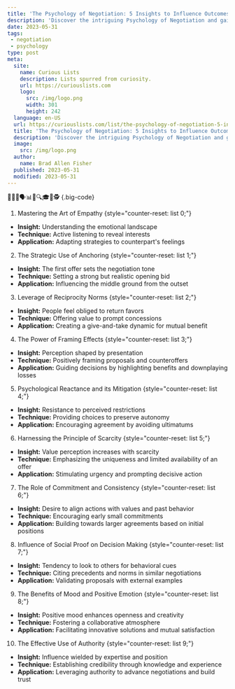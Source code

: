 ```yaml
---
title: 'The Psychology of Negotiation: 5 Insights to Influence Outcomes'
description: 'Discover the intriguing Psychology of Negotiation and gain 5 valuable insights to shape outcomes. Feed your curious mind and become a skilled influencer.'
date: 2023-05-31
tags:
 - negotiation
 - psychology
type: post
meta:
  site:
    name: Curious Lists
    description: Lists spurred from curiosity.
    url: https://curiouslists.com
    logo:
      src: /img/logo.png
      width: 301
      height: 242
  language: en-US
  url: https://curiouslists.com/list/the-psychology-of-negotiation-5-insights-to-influence-outcomes
  title: 'The Psychology of Negotiation: 5 Insights to Influence Outcomes'
  description: 'Discover the intriguing Psychology of Negotiation and gain 5 valuable insights to shape outcomes. Feed your curious mind and become a skilled influencer.'
  image:
    src: /img/logo.png
  author:
    name: Brad Allen Fisher
  published: 2023-05-31
  modified: 2023-05-31
---
```



🤝🧠💡🗣️📊👥🔍🎓🤔🕵️ {.big-code}

1. Mastering the Art of Empathy {style="counter-reset: list 0;"}
  - **Insight:** Understanding the emotional landscape
  - **Technique:** Active listening to reveal interests
  - **Application:** Adapting strategies to counterpart's feelings

2. The Strategic Use of Anchoring {style="counter-reset: list 1;"}
  - **Insight:** The first offer sets the negotiation tone
  - **Technique:** Setting a strong but realistic opening bid
  - **Application:** Influencing the middle ground from the outset

3. Leverage of Reciprocity Norms {style="counter-reset: list 2;"}
  - **Insight:** People feel obliged to return favors
  - **Technique:** Offering value to prompt concessions
  - **Application:** Creating a give-and-take dynamic for mutual benefit

4. The Power of Framing Effects {style="counter-reset: list 3;"}
  - **Insight:** Perception shaped by presentation
  - **Technique:** Positively framing proposals and counteroffers
  - **Application:** Guiding decisions by highlighting benefits and downplaying losses

5. Psychological Reactance and its Mitigation {style="counter-reset: list 4;"}
  - **Insight:** Resistance to perceived restrictions
  - **Technique:** Providing choices to preserve autonomy
  - **Application:** Encouraging agreement by avoiding ultimatums

6. Harnessing the Principle of Scarcity {style="counter-reset: list 5;"}
  - **Insight:** Value perception increases with scarcity
  - **Technique:** Emphasizing the uniqueness and limited availability of an offer
  - **Application:** Stimulating urgency and prompting decisive action

7. The Role of Commitment and Consistency {style="counter-reset: list 6;"}
  - **Insight:** Desire to align actions with values and past behavior
  - **Technique:** Encouraging early small commitments
  - **Application:** Building towards larger agreements based on initial positions

8. Influence of Social Proof on Decision Making {style="counter-reset: list 7;"}
  - **Insight:** Tendency to look to others for behavioral cues
  - **Technique:** Citing precedents and norms in similar negotiations
  - **Application:** Validating proposals with external examples

9. The Benefits of Mood and Positive Emotion {style="counter-reset: list 8;"}
  - **Insight:** Positive mood enhances openness and creativity
  - **Technique:** Fostering a collaborative atmosphere
  - **Application:** Facilitating innovative solutions and mutual satisfaction

10. The Effective Use of Authority {style="counter-reset: list 9;"}
  - **Insight:** Influence wielded by expertise and position
  - **Technique:** Establishing credibility through knowledge and experience
  - **Application:** Leveraging authority to advance negotiations and build trust